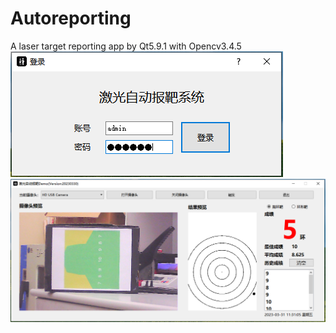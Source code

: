 # Autoreporting
A laser target reporting app by Qt5.9.1 with Opencv3.4.5
![image1](https://github.com/Y0ngl1n/Autoreporting/blob/main/ui.PNG)
![image2](https://github.com/Y0ngl1n/Autoreporting/blob/main/ui2.PNG)
